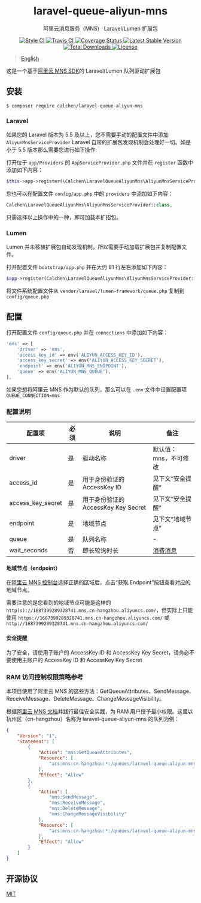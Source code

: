 <h1 align="center"> laravel-queue-aliyun-mns </h1>

<p align="center"> 阿里云消息服务（MNS） Laravel/Lumen 扩展包 </p>

<p align="center">
    <a href="https://github.styleci.io/repos/205573394">
        <img alt="Style CI" src="https://github.styleci.io/repos/205573394/shield?style=flat">
    </a>
    <a href="https://travis-ci.com/calchen/laravel-queue-aliyun-mns">
        <img alt="Travis CI" src="https://img.shields.io/travis/com/calchen/laravel-queue-aliyun-mns.svg">
    </a>
    <a href='https://coveralls.io/github/calchen/laravel-queue-aliyun-mns?branch=master'>
        <img alt='Coverage Status' src='https://coveralls.io/repos/github/calchen/laravel-queue-aliyun-mns/badge.svg?branch=master'/>
    </a>
    <a href="https://packagist.org/packages/calchen/laravel-queue-aliyun-mns">
        <img alt="Latest Stable Version" src="https://img.shields.io/packagist/v/calchen/laravel-queue-aliyun-mns.svg">
    </a>
    <a href="https://packagist.org/packages/calchen/laravel-queue-aliyun-mns">
        <img alt="Total Downloads" src="https://img.shields.io/packagist/dt/calchen/laravel-queue-aliyun-mns.svg">
    </a>
    <a href="https://github.com/calchen/laravel-queue-aliyun-mns/blob/master/LICENSE">
        <img alt="License" src="https://img.shields.io/github/license/calchen/laravel-queue-aliyun-mns.svg">
    </a>
</p>

> [English](https://github.com/calchen/laravel-queue-aliyun-mns/blob/master/README_en.md)

这是一个基于[阿里云 MNS SDK](https://github.com/aliyun/aliyun-mns-php-sdk)的 Laravel/Lumen 队列驱动扩展包 

## 安装

```shell
$ composer require calchen/laravel-queue-aliyun-mns
```

### Laravel

如果您的 Laravel 版本为 5.5 及以上，您不需要手动的配置文件中添加 `AliyunMnsServiceProvider` Laravel 自带的扩展包发现机制会处理好一切。如是小于 5.5 版本那么需要您进行如下操作: 

打开位于 `app/Providers` 的 `AppServiceProvider.php` 文件并在 `register` 函数中添加如下内容：
```php
$this->app->register(\Calchen\LaravelQueueAliyunMns\AliyunMnsServiceProvider::class);
```
您也可以在配置文件 `config/app.php` 中的 `providers` 中添加如下内容：
```php
Calchen\LaravelQueueAliyunMns\AliyunMnsServiceProvider::class,
```
只需选择以上操作中的一种，即可加载本扩招包。

### Lumen

Lumen 并未移植扩展包自动发现机制，所以需要手动加载扩展包并复制配置文件。

打开配置文件 `bootstrap/app.php` 并在大约 81 行左右添加如下内容：
```php
$app->register(Calchen\LaravelQueueAliyunMns\AliyunMnsServiceProvider::class);
```

将文件系统配置文件从 `vendor/laravel/lumen-framework/queue.php` 复制到 `config/queue.php`

## 配置

打开配置文件 `config/queue.php` 并在 `connections` 中添加如下内容：
```php
'mns' => [
    'driver' => 'mns',
    'access_key_id' => env('ALIYUN_ACCESS_KEY_ID'),
    'access_key_secret' => env('ALIYUN_ACCESS_KEY_SECRET'),
    'endpoint' => env('ALIYUN_MNS_ENDPOINT'),
    'queue' => env('ALIYUN_MNS_QUEUE'),
],
```

如果您想将阿里云 MNS 作为默认的队列，那么可以在 `.env` 文件中设置配置项 `QUEUE_CONNECTION=mns`

### 配置说明
| 配置项                	| 必须 	| 说明                                 	| 备注                  	|
|-------------------	|------	|--------------------------------------	|-----------------------	|
| driver            	| 是   	| 驱动名称                             	| 默认值：mns，不可修改   	|
| access_id         	| 是   	| 用于身份验证的 AccessKey ID          	| 见下文“安全提醒”         	|
| access_key_secret 	| 是   	| 用于身份验证的  AccessKey Key Secret 	| 见下文“安全提醒”      	    |
| endpoint          	| 是   	| 地域节点                             	| 见下文“地域节点”      	    |
| queue          	    | 是   	| 队列名称                             	| -                   	    |
| wait_seconds          | 否   	| 即长轮询时长                            | [消费消息](https://help.aliyun.com/document_detail/35136.html?spm=a2c4g.11186623.6.675.37e35c40Hzv2FW#h2-request)|

#### 地域节点（endpoint）

在[阿里云 MNS 控制台](https://mns.console.aliyun.com)选择正确的区域后，点击“获取 Endpoint”按钮查看对应的地域节点。

需要注意的是您看到的地域节点可能是这样的 `http(s)://1687399289328741.mns.cn-hangzhou.aliyuncs.com/`，但实际上只能使用 `https://1687399289328741.mns.cn-hangzhou.aliyuncs.com/` 或 `http://1687399289328741.mns.cn-hangzhou.aliyuncs.com/`

#### 安全提醒

为了安全，请使用子账户的 AccessKey ID 和 AccessKey Key Secret，请务必不要使用主账户的 AccessKey ID 和 AccessKey Key Secret

### RAM 访问控制权限策略参考

本项目使用了阿里云 MNS 的这些方法：GetQueueAttributes、SendMessage、ReceiveMessage、DeleteMessage、ChangeMessageVisibility。

根据[阿里云 MNS 文档](https://help.aliyun.com/document_detail/27448.html?spm=a2c4g.11186623.6.597.27f31b2dQ1x64i)并践行最佳安全实践，为 RAM 用户授予最小权限。这里以杭州区（cn-hangzhou）名称为 laravel-queue-aliyun-mns 的队列为例：
```json
{
    "Version": "1",
    "Statement": [
        {
            "Action": "mns:GetQueueAttributes",
            "Resource": [
                "acs:mns:cn-hangzhou:*:/queues/laravel-queue-aliyun-mns"
            ],
            "Effect": "Allow"
        },
        {
            "Action": [
                "mns:SendMessage",
                "mns:ReceiveMessage",
                "mns:DeleteMessage",
                "mns:ChangeMessageVisibility"
            ],
            "Resource": [
                "acs:mns:cn-hangzhou:*:/queues/laravel-queue-aliyun-mns/messages"
            ],
            "Effect": "Allow"
        }
    ]
}
```

## 开源协议

[MIT](http://opensource.org/licenses/MIT)
